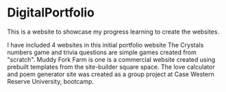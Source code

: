 # DigitalPortfolio
This is a website to showcase my progress learning to create the websites.

I have included 4 websites in this initial portfolio website
The Crystals numbers game and trivia questions  are simple games created from "scratch". 
Muddy Fork Farm is one is a commercial website created using prebuilt templates from the site-builder  square space.
The love calculator and poem generator site was created as a group project at Case Western Reserve  University, bootcamp. 
